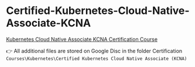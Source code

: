 # Certified-Kubernetes-Cloud-Native-Associate-KCNA

[Kubernetes Cloud Native Associate KCNA Certification Course](https://www.udemy.com/course/dive-into-cloud-native-containers-kubernetes-and-the-kcna/)

👉 All additional files are stored on Google Disc in the folder Certification `Courses\Kubernetes\Certified Kubernetes Cloud Native Associate (KCNA)`

